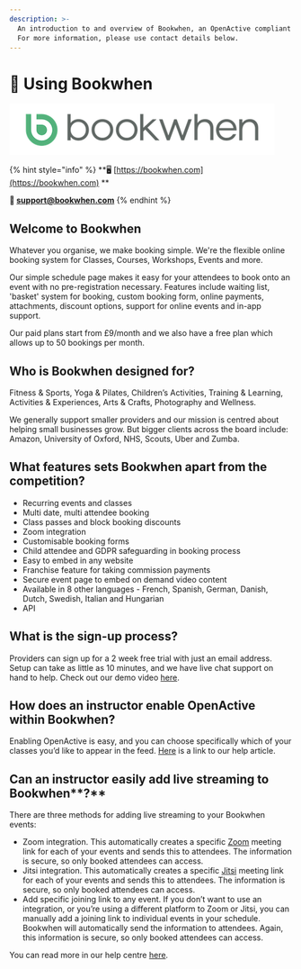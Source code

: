 ```yaml
---
description: >-
  An introduction to and overview of Bookwhen, an OpenActive compliant system.
  For more information, please use contact details below.
---
```


# 💫 Using Bookwhen

![](../../../.gitbook/assets/full_logo_1040_200_border.png)

{% hint style="info" %}
**🖥 [https://bookwhen.com](https://bookwhen.com) **

**📨 support@bookwhen.com**
{% endhint %}

## Welcome to Bookwhen

Whatever you organise, we make booking simple. We're the flexible online booking system for Classes, Courses, Workshops, Events and more.

Our simple schedule page makes it easy for your attendees to book onto an event with no pre-registration necessary. Features include waiting list, 'basket' system for booking, custom booking form, online payments, attachments, discount options, support for online events and in-app support.

Our paid plans start from £9/month and we also have a free plan which allows up to 50 bookings per month.

## Who is Bookwhen designed for?

Fitness & Sports, Yoga & Pilates, Children’s Activities, Training & Learning, Activities & Experiences, Arts & Crafts, Photography and Wellness.

We generally support smaller providers and our mission is centred about helping small businesses grow. But bigger clients across the board include: Amazon, University of Oxford, NHS, Scouts, Uber and Zumba.

## What features sets Bookwhen apart from the competition?

* Recurring events and classes
* Multi date, multi attendee booking
* Class passes and block booking discounts
* Zoom integration
* Customisable booking forms
* Child attendee and GDPR safeguarding in booking process
* Easy to embed in any website
* Franchise feature for taking commission payments
* Secure event page to embed on demand video content
* Available in 8 other languages - French, Spanish, German, Danish, Dutch, Swedish, Italian and Hungarian
* API

## What is the sign-up process?

Providers can sign up for a 2 week free trial with just an email address. Setup can take as little as 10 minutes, and we have live chat support on hand to help. Check out our demo video [here](https://bookwhen.com/demo).

## How does an instructor enable OpenActive within Bookwhen?

Enabling OpenActive is easy, and you can choose specifically which of your classes you’d like to appear in the feed. [Here](http://support.bookwhen.com/en/articles/1283090-sharing-your-activity-data-with-openactive) is a link to our help article.

## **Can an instructor easily add live streaming to** Bookwhen**?**

There are three methods for adding live streaming to your Bookwhen events:

* Zoom integration. This automatically creates a specific [Zoom](https://zoom.us/) meeting link for each of your events and sends this to attendees. The information is secure, so only booked attendees can access.
* Jitsi integration. This automatically creates a specific [Jitsi](https://jitsi.org/) meeting link for each of your events and sends this to attendees. The information is secure, so only booked attendees can access.
* Add specific joining link to any event. If you don’t want to use an integration, or you’re using a different platform to Zoom or Jitsi, you can manually add a joining link to individual events in your schedule. Bookwhen will automatically send the information to attendees. Again, this information is secure, so only booked attendees can access.

You can read more in our help centre [here](http://support.bookwhen.com/en/articles/3810281-setting-up-online-events-classes).

